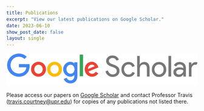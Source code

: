 ```yaml
---
title: Publications
excerpt: "View our latest publications on Google Scholar."
date: 2023-06-10
show_post_date: false
layout: single
---
```


<div style="text-align: center;">
<a href="https://scholar.google.com/citations?hl=en&user=hK_DxtUAAAAJ">
<img src="featured-hex.png" width="600"> 
</a>
</div>

Please access our papers on [Google Scholar](https://scholar.google.com/citations?hl=en&user=hK_DxtUAAAAJ) and contact Professor Travis (travis.courtney@upr.edu) for copies of any publications not listed there.